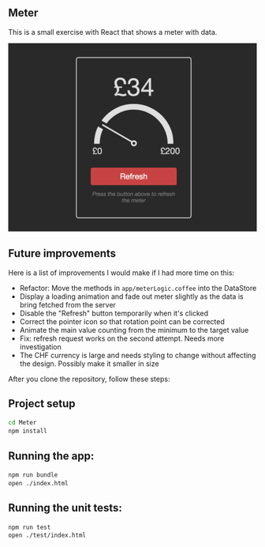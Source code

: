 Meter
-----
This is a small exercise with React that shows a meter with data.

![Meter](https://raw.githubusercontent.com/muhanad40/Meter/master/screenshot.png)

Future improvements
-------------------
Here is a list of improvements I would make if I had more time on this:

- Refactor: Move the methods in `app/meterLogic.coffee` into the DataStore
- Display a loading animation and fade out meter slightly as the data is bring fetched from the server
- Disable the "Refresh" button temporarily when it's clicked
- Correct the pointer icon so that rotation point can be corrected
- Animate the  main value counting from the minimum to the target value
- Fix: refresh request works on the second attempt. Needs more investigation
- The CHF currency is large and needs styling to change without affecting the design. Possibly make it smaller in size

After you clone the repository, follow these steps:

Project setup
-------------
```bash
cd Meter
npm install
```

Running the app:
----------------
```bash
npm run bundle
open ./index.html
```

Running the unit tests:
-----------------------
```bash
npm run test
open ./test/index.html
```
